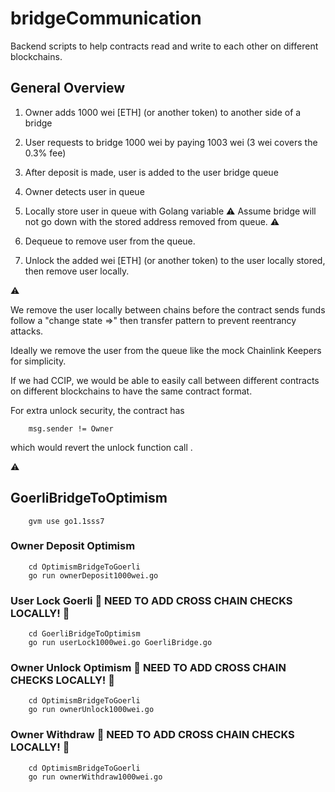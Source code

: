 # bridgeCommunication

Backend scripts to help contracts read and write to each other on different blockchains.

## General Overview

1. Owner adds 1000 wei [ETH] (or another token) to another side of a bridge

2. User requests to bridge 1000 wei by paying 1003 wei (3 wei covers the 0.3% fee)

3. After deposit is made, user is added to the user bridge queue

4. Owner detects user in queue

5. Locally store user in queue with Golang variable  :warning: Assume bridge will not go down with the stored address removed from queue. :warning:

6. Dequeue to remove user from the queue.

7. Unlock the added wei [ETH] (or another token) to the user locally stored, then remove user locally.

:warning:

We remove the user locally between chains before the contract sends funds follow a "change state =>" then transfer pattern to prevent reentrancy attacks.

Ideally we remove the user from the queue like the mock Chainlink Keepers for simplicity.

If we had CCIP, we would be able to easily call between different contracts on different blockchains to have the same contract format.

For extra unlock security, the contract has

        msg.sender != Owner

which would revert the unlock function call .

:warning:

## GoerliBridgeToOptimism

        gvm use go1.1sss7

### Owner Deposit Optimism

        cd OptimismBridgeToGoerli
        go run ownerDeposit1000wei.go

### User Lock Goerli :red_circle: NEED TO ADD CROSS CHAIN CHECKS LOCALLY! :red_circle:

        cd GoerliBridgeToOptimism
        go run userLock1000wei.go GoerliBridge.go

### Owner Unlock Optimism :red_circle: NEED TO ADD CROSS CHAIN CHECKS LOCALLY! :red_circle:

        cd OptimismBridgeToGoerli
        go run ownerUnlock1000wei.go

### Owner Withdraw :red_circle: NEED TO ADD CROSS CHAIN CHECKS LOCALLY! :red_circle:

        cd OptimismBridgeToGoerli
        go run ownerWithdraw1000wei.go
